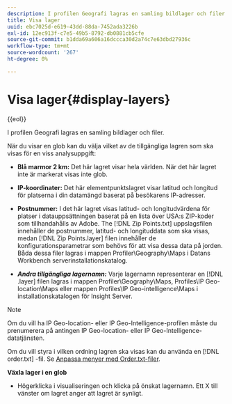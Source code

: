 ```yaml
---
description: I profilen Geografi lagras en samling bildlager och filer.
title: Visa lager
uuid: ebc7025d-e619-43dd-88da-7452ada3226b
exl-id: 12ec913f-c7e5-49b5-8792-db0881cb5cfe
source-git-commit: b1dda69a606a16dccca30d2a74c7e63dbd27936c
workflow-type: tm+mt
source-wordcount: '267'
ht-degree: 0%

---
```


# Visa lager{#display-layers}

{{eol}}

I profilen Geografi lagras en samling bildlager och filer.

När du visar en glob kan du välja vilket av de tillgängliga lagren som ska visas för en viss analysuppgift:

* **Blå marmor 2 km:** Det här lagret visar hela världen. När det här lagret inte är markerat visas inte glob.
* **IP-koordinater:** Det här elementpunktslagret visar latitud och longitud för platserna i din datamängd baserat på besökarens IP-adresser.
* **Postnummer:** I det här lagret visas latitud- och longitudvärdena för platser i datauppsättningen baserat på en lista över USA:s ZIP-koder som tillhandahålls av Adobe. The [!DNL Zip Points.txt] uppslagsfilen innehåller de postnummer, latitud- och longituddata som ska visas, medan [!DNL Zip Points.layer] filen innehåller de konfigurationsparametrar som behövs för att visa dessa data på jorden. Båda dessa filer lagras i mappen Profiler\Geography\Maps i Datans Workbench serverinstallationskatalog.

* ***Andra tillgängliga lagernamn:*** Varje lagernamn representerar en [!DNL .layer] filen lagras i mappen Profiler\Geography\Maps, Profiles\IP Geo-location\Maps eller mappen Profiles\IP Geo-intelligence\Maps i installationskatalogen för Insight Server.

>[!NOTE]
>
>Om du vill ha IP Geo-location- eller IP Geo-Intelligence-profilen måste du prenumerera på antingen IP Geo-location- eller IP Geo-Intelligence-datatjänsten.

Om du vill styra i vilken ordning lagren ska visas kan du använda en [!DNL order.txt] -fil. Se [Anpassa menyer med Order.txt-filer](../../../../home/c-get-started/c-intf-anlys-ftrs/c-ctm-menus/t-cstm-menus-ordr-files.md#task-a391800a8dd444deb3e1516d5189f999).

**Växla lager i en glob**

* Högerklicka i visualiseringen och klicka på önskat lagernamn. Ett X till vänster om lagret anger att lagret är synligt.
